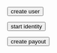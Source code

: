 <script
  src="https://code.jquery.com/jquery-3.3.1.min.js"
  integrity="sha256-FgpCb/KJQlLNfOu91ta32o/NMZxltwRo8QtmkMRdAu8="
  crossorigin="anonymous"></script>

<script src="https://auth.rbk.money/auth/js/keycloak.js"></script>
<script src="https://wallet.rbk.money/wallet-utils.js"></script>


<button id="login-user-button" class="wallet-utils-button">create user</button>

<button id="start-identity-button" class="wallet-utils-button">start identity</button>

<button id="create-payout-button" class="wallet-utils-button">create payout</button>

<script src="wallet-demo.js"></script>